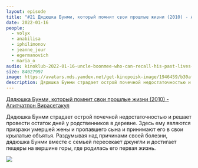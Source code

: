 ```yaml
---
layout: episode
title: "#21 Дядюшка Бунми, который помнит свои прошлые жизни (2010) - Апитчатпон Вирасетакул"
date: 2022-01-16
people:
  - volyx
  - anabilisa
  - iphilimonov
  - jeanne_jour
  - egermanovich
  - maria_o
audio: kinoklub-2022-01-16-uncle-boonmee-who-can-recall-his-past-lives-changed.mp3
size: 84027997
image: https://avatars.mds.yandex.net/get-kinopoisk-image/1946459/b30aff13-72ea-4e53-8dbe-10766df1c640/600x
description: Дядюшка Бунми страдает острой почечной недостаточностью и решает провести остаток дней у родственников в деревне. Здесь ему являются призраки умершей жены и пропавшего сына и принимают его в свои крылатые объятья. Раздумывая над причинами своей болезни, дядюшка Бунми вместе с семьей пересекает джунгли и достигает пещеры на вершине горы, где родилась его первая жизнь.
---
```


[Дядюшка Бунми, который помнит свои прошлые жизни (2010) - Апитчатпон Вирасетакул](https://www.kinopoisk.ru/film/495744/)

Дядюшка Бунми страдает острой почечной недостаточностью и решает провести остаток дней у родственников в деревне. Здесь ему являются призраки умершей жены и пропавшего сына и принимают его в свои крылатые объятья. Раздумывая над причинами своей болезни, дядюшка Бунми вместе с семьей пересекает джунгли и достигает пещеры на вершине горы, где родилась его первая жизнь.

![](https://avatars.mds.yandex.net/get-kinopoisk-image/1946459/b30aff13-72ea-4e53-8dbe-10766df1c640/600x)

